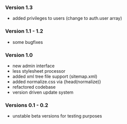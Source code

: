 ### Version 1.3

* added privileges to users (change to auth.user array)

### Version 1.1 - 1.2

* some bugfixes

### Version 1.0

* new admin interface
* less stylesheet processor
* added xml tree file support (sitemap.xml)
* added normalize.css via {head(normalize)}
* refactored codebase
* version driven update system

### Versions 0.1 - 0.2

* unstable beta versions for testing purposes